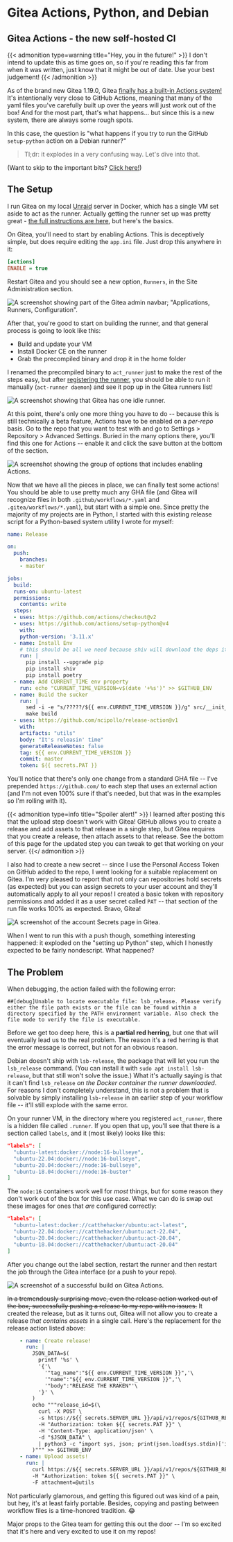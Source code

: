 # Gitea Actions, Python, and Debian


## Gitea Actions - the new self-hosted CI

{{< admonition type=warning title="Hey, you in the future!" >}}
I don't intend to update this as time goes on, so if you're reading this far from when it was written, just know that it might be out of date. Use your best judgement!
{{< /admonition >}}

As of the brand new Gitea 1.19.0, Gitea [finally has a built-in Actions system!][gitea-1.19.0-release-blog] It's intentionally very close to GitHub Actions, meaning that many of the yaml files you've carefully built up over the years will just work out of the box! And for the most part, that's what happens... but since this is a new system, there are always some rough spots.

In this case, the question is "what happens if you try to run the GitHub `setup-python` action on a Debian runner?"

> Tl;dr: it explodes in a very confusing way. Let's dive into that.

(Want to skip to the important bits? [Click here!](#the-problem))

## The Setup

I run Gitea on my local [Unraid][unraid] server in Docker, which has a single VM set aside to act as the runner. Actually getting the runner set up was pretty great - [the full instructions are here][gitea-act-runner-repo], but here's the basics.

On Gitea, you'll need to start by enabling Actions. This is deceptively simple, but does require editing the `app.ini` file. Just drop this anywhere in it:

```ini
[actions]
ENABLE = true
```

Restart Gitea and you should see a new option, `Runners`, in the Site Administration section.

![A screenshot showing part of the Gitea admin navbar; "Applications, Runners, Configuration".](images/gitea_runners_header.png "Should appear in this general location." )

After that, you're good to start on building the runner, and that general process is going to look like this:

* Build and update your VM
* Install Docker CE on the runner
* Grab the precompiled binary and drop it in the home folder

I renamed the precompiled binary to `act_runner` just to make the rest of the steps easy, but after [registering the runner][register-gitea-runner], you should be able to run it manually (`act-runner daemon`) and see it pop up in the Gitea runners list!

![A screenshot showing that Gitea has one idle runner.](images/gitea_runners.png "Awesome! One runner, ready and waiting for a job!")

At this point, there's only one more thing you have to do -- because this is still technically a beta feature, Actions have to be enabled on a _per-repo_ basis. Go to the repo that you want to test with and go to Settings > Repository > Advanced Settings. Buried in the many options there, you'll find this one for Actions -- enable it and click the save button at the bottom of the section.

![A screenshot showing the group of options that includes enabling Actions.](images/gitea_repo_actions_checkbox.png "Sometimes it's hard to find, but it'll be there.")

Now that we have all the pieces in place, we can finally test some actions! You should be able to use pretty much any GHA file (and Gitea will recognize files in both `.github/workflows/*.yaml` and `.gitea/workflows/*.yaml`), but start with a simple one. Since pretty the majority of my projects are in Python, I started with this existing release script for a Python-based system utility I wrote for myself:

```yaml
name: Release

on:
  push:
    branches:
    - master

jobs:
  build:
  runs-on: ubuntu-latest
  permissions:
    contents: write
  steps:
  - uses: https://github.com/actions/checkout@v2
  - uses: https://github.com/actions/setup-python@v4
    with:
    python-version: '3.11.x'
  - name: Install Env
    # this should be all we need because shiv will download the deps itself
    run: |
      pip install --upgrade pip
      pip install shiv
      pip install poetry
  - name: Add CURRENT_TIME env property
    run: echo "CURRENT_TIME_VERSION=v$(date '+%s')" >> $GITHUB_ENV
  - name: Build the sucker
    run: |
      sed -i -e "s/?????/${{ env.CURRENT_TIME_VERSION }}/g" src/__init__.py
      make build
  - uses: https://github.com/ncipollo/release-action@v1
    with:
    artifacts: "utils"
    body: "It's releasin' time"
    generateReleaseNotes: false
    tag: ${{ env.CURRENT_TIME_VERSION }}
    commit: master
    token: ${{ secrets.PAT }}
```

You'll notice that there's only one change from a standard GHA file -- I've prepended `https://github.com/` to each step that uses an external action (and I'm not even 100% sure if that's needed, but that was in the examples so I'm rolling with it).

{{< admonition type=info title="Spoiler alert!" >}}
I learned after posting this that the upload step doesn't work with Gitea! GitHub allows you to create a release and add assets to that release in a single step, but Gitea requires that you create a release, then attach assets to that release. See the bottom of this page for the updated step you can tweak to get that working on your server.
{{</ admonition >}}

I also had to create a new secret -- since I use the Personal Access Token on GitHub added to the repo, I went looking for a suitable replacement on Gitea. I'm very pleased to report that not only can repositories hold secrets (as expected) but you can assign secrets to your user account and they'll automatically apply to all your repos! I created a basic token with repository permissions and added it as a user secret called `PAT` -- that section of the run file works 100% as expected. Bravo, Gitea!

![A screenshot of the account Secrets page in Gitea.](images/gitea_secrets.png "Shh. It's a secret.")

When I went to run this with a push though, something interesting happened: it exploded on the "setting up Python" step, which I honestly expected to be fairly nondescript. What happened?

## The Problem

When debugging, the action failed with the following error:

```
##[debug]Unable to locate executable file: lsb_release. Please verify either the file path exists or the file can be found within a directory specified by the PATH environment variable. Also check the file mode to verify the file is executable.
```

Before we get too deep here, this is a **partial red herring**, but one that will eventually lead us to the real problem. The reason it's a red herring is that the error message is correct, but not for an obvious reason.

Debian doesn't ship with `lsb-release`, the package that will let you run the `lsb_release` command. (You can install it with `sudo apt install lsb-release`, but that still won't solve the issue.) What it's actually saying is that it can't find `lsb_release` _on the Docker container the runner downloaded_. For reasons I don't completely understand, this is not a problem that is solvable by simply installing `lsb-release` in an earlier step of your workflow file -- it'll still explode with the same error.

On your runner VM, in the directory where you registered `act_runner`, there is a hidden file called `.runner`. If you open that up, you'll see that there is a section called `labels`, and it (most likely) looks like this:

```json
"labels": [
  "ubuntu-latest:docker://node:16-bullseye",
  "ubuntu-22.04:docker://node:16-bullseye",
  "ubuntu-20.04:docker://node:16-bullseye",
  "ubuntu-18.04:docker://node:16-buster"
]
```

The `node:16` containers work well for _most_ things, but for some reason they don't work out of the box for this use case. What we can do is swap out these images for ones that _are_ configured correctly:

```json
"labels": [
  "ubuntu-latest:docker://catthehacker/ubuntu:act-latest",
  "ubuntu-22.04:docker://catthehacker/ubuntu:act-22.04",
  "ubuntu-20.04:docker://catthehacker/ubuntu:act-20.04",
  "ubuntu-18.04:docker://catthehacker/ubuntu:act-20.04"
]
```

After you change out the label section, restart the runner and then restart the job through the Gitea interface (or a push to your repo).

![A screenshot of a successful build on Gitea Actions.](images/gitea_build_success.png "Ignore the extra debug 'lsb_release' step!")

~~In a tremendously surprising move, even the release action worked out of the box, successfully pushing a release to my repo with no issues.~~ It created the release, but as it turns out, Gitea will not allow you to create a release _that contains assets_ in a single call. Here's the replacement for the release action listed above:

```yaml
    - name: Create release!
      run: |
        JSON_DATA=$(
          printf '%s' \
          '{'\
            '"tag_name":"${{ env.CURRENT_TIME_VERSION }}",'\
            '"name":"${{ env.CURRENT_TIME_VERSION }}",'\
            '"body":"RELEASE THE KRAKEN"'\
          '}' \
        )
        echo """release_id=$(\
          curl -X POST \
          -s https://${{ secrets.SERVER_URL }}/api/v1/repos/${GITHUB_REPOSITORY%/*}/${{ github.event.repository.name }}/releases \
          -H "Authorization: token ${{ secrets.PAT }}" \
          -H 'Content-Type: application/json' \
          -d "$JSON_DATA" \
          | python3 -c "import sys, json; print(json.load(sys.stdin)['id'])"\
        )""" >> $GITHUB_ENV
    - name: Upload assets!
      run: |
        curl https://${{ secrets.SERVER_URL }}/api/v1/repos/${GITHUB_REPOSITORY%/*}/${{ github.event.repository.name }}/releases/${{ env.release_id }}/assets \
        -H "Authorization: token ${{ secrets.PAT }}" \
        -F attachment=@utils
```

Not particularly glamorous, and getting this figured out was kind of a pain, but hey, it's at least fairly portable. Besides, copying and pasting between workflow files is a time-honored tradition. :joy:

Major props to the Gitea team for getting this out the door -- I'm so excited that it's here and very excited to use it on my repos!

[gitea-1.19.0-release-blog]: https://blog.gitea.io/2023/03/gitea-1.19.0-is-released/
[unraid]: https://unraid.net/
[gitea-act-runner-repo]: https://gitea.com/gitea/act_runner
[register-gitea-runner]: https://gitea.com/gitea/act_runner#quickstart
